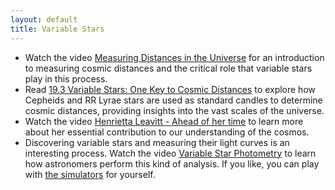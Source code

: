```yaml
---
layout: default
title: Variable Stars
---
```


- Watch the video [Measuring Distances in the Universe](https://youtu.be/SyN-If_ePZw) for an introduction to measuring cosmic distances and the critical role that variable stars play in this process.
- Read [19.3 Variable Stars: One Key to Cosmic Distances](https://openstax.org/books/astronomy-2e/pages/19-3-variable-stars-one-key-to-cosmic-distances) to explore how Cepheids and RR Lyrae stars are used as standard candles to determine cosmic distances, providing insights into the vast scales of the universe.
- Watch the video [Henrietta Leavitt - Ahead of her time](https://www.youtube.com/watch?v=XQv03YqEPNM) to learn more about her essential contribution to our understanding of the cosmos.
- Discovering variable stars and measuring their light curves is an interesting process. Watch the video [Variable Star Photometry](https://youtu.be/wto-4TSkf-E) to learn how astronomers perform this kind of analysis. If you like, you can play with [the simulators](https://astro.unl.edu/naap/vsp/vsp.html) for yourself.
